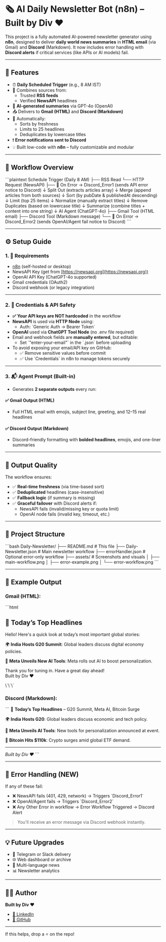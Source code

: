 # 🗞️ AI Daily Newsletter Bot (n8n) – Built by Div ❤️

This project is a fully automated AI-powered newsletter generator using **n8n**, designed to deliver **daily world news summaries** in **HTML email** (via Gmail) and **Discord** (Markdown). It now includes error handling with **Discord alerts** if critical services (like APIs or AI models) fail.

---

## 📌 Features

- ⏰ **Daily Scheduled Trigger** (e.g., 8 AM IST)
- 📰 Combines sources from:
  - Trusted **RSS feeds**
  - Verified **NewsAPI** headlines
- 🧠 **AI-generated summaries** via GPT-4o (OpenAI)
- 📤 Delivers to **Gmail (HTML)** and **Discord (Markdown)**
- 🧹 Automatically:
  - Sorts by freshness
  - Limits to 25 headlines
  - Deduplicates by lowercase titles
- ❗ **Error notifications sent to Discord**
- 💡 Built low-code with **n8n** – fully customizable and modular

---

## 🔁 Workflow Overview

\`\`\`plaintext
Schedule Trigger (Daily 8 AM)
   ├── RSS Read
   └── HTTP Request (NewsAPI) 
        ├── 🔁 On Error → Discord_Error1 (sends API error notice to Discord)
           ↓
        Split Out (extracts articles array)
           ↓
        Merge (append articles from both sources)
           ↓
        Sort (by pubDate & publishedAt descending)
           ↓
        Limit (top 25 items)
           ↓
        Normalize (manually extract titles)
           ↓
        Remove Duplicates (based on lowercase title)
           ↓
        Summarize (combine titles + content into one string)
           ↓
        AI Agent (ChatGPT-4o)
            ├── Gmail Tool (HTML email)
            ├── Discord Tool (Markdown message)
            └── 🔁 On Error → Discord_Error2 (sends OpenAI/Agent fail notice to Discord)
\`\`\`

---

## ⚙️ Setup Guide

### 1. 🔧 Requirements

- [n8n](https://n8n.io) (self-hosted or desktop)
- NewsAPI Key (get from [https://newsapi.org](https://newsapi.org))
- OpenAI API Key (ChatGPT-4o supported)
- Gmail credentials (OAuth2)
- Discord webhook (or legacy integration)

---

### 2. 🔑 Credentials & API Safety

- **✅ Your API keys are NOT hardcoded** in the workflow
- **NewsAPI** is used via **HTTP Node** using:
  - Auth: \`Generic Auth → Bearer Token\`
- **OpenAI** used via **ChatGPT Tool Node** (no .env file required)
- Email and webhook fields are **manually entered**, but editable:
  - Set \`"enter-your-email"\` in the \`.json\` before uploading
- To avoid exposing your email/API key on GitHub:
  - ✅ Remove sensitive values before commit
  - ✅ Use \`Credentials\` in n8n to manage tokens securely

---

### 3. 📬 Agent Prompt (Built-in)

- Generates **2 separate outputs** every run:

#### ✅ Gmail Output (HTML)
- Full HTML email with emojis, subject line, greeting, and 12–15 real headlines

#### ✅ Discord Output (Markdown)
- Discord-friendly formatting with **bolded headlines**, emojis, and one-liner summaries

---

## 🧪 Output Quality

The workflow ensures:

- ✅ **Real-time freshness** (via time-based sort)
- ✅ **Deduplicated** headlines (case-insensitive)
- ✅ **Fallback logic** (if summary is missing)
- ✅ **Graceful failover** with Discord alerts if:
  - NewsAPI fails (invalid/missing key or quota limit)
  - OpenAI node fails (invalid key, timeout, etc.)

---

## 📂 Project Structure

\`\`\`bash
Daily-Newsletter/
├── README.md                    # This file
├── Daily-Newsletter.json        # Main newsletter workflow
├── errorHandler.json            # Optional error-only workflow
├── assets/                      # Screenshots and visuals
│   ├── main-workflow.png
│   ├── error-example.png
│   └── error-workflow.png
\`\`\`

---

## 🧠 Example Output

### Gmail (HTML):
\`\`\`html
<h2>📰 Today’s Top Headlines</h2>
<p>Hello! Here's a quick look at today’s most important global stories:</p>

<p>🌍 <b>India Hosts G20 Summit</b>: Global leaders discuss digital economy policies.</p>
<p>🧠 <b>Meta Unveils New AI Tools</b>: Meta rolls out AI to boost personalization.</p>

<p>Thank you for tuning in. Have a great day ahead!<br>Built by Div ❤️</p>
\`\`\`

### Discord (Markdown):

\`\`\`
📰 **Today’s Top Headlines** – G20 Summit, Meta AI, Bitcoin Surge

🌍 **India Hosts G20**: Global leaders discuss economic and tech policy.

🧠 **Meta Unveils AI Tools**: New tools for personalization announced at event.

💼 **Bitcoin Hits $110k**: Crypto surges amid global ETF demand.

---
*Built by Div ❤️*
\`\`\`

---

## 🚨 Error Handling (NEW)

If any of these fail:
- ❌ NewsAPI fails (401, 429, network) → Triggers \`Discord_Error1\` 
- ❌ OpenAI/Agent fails → Triggers \`Discord_Error2\`
- ❌ Any Other Error in workflow ->  Error Workflow Triggered -> Discord Alert
> You'll receive an error message via Discord webhook instantly.

---

## 💡 Future Upgrades

- 🔄 Telegram or Slack delivery
- 🌐 Web dashboard or archive
- 🧭 Multi-language news
- 📊 Newsletter analytics

---

## 👨‍💻 Author

**Built by Div ❤️**

- [🔗 LinkedIn](https://www.linkedin.com/in/notdiv/)
- [🔗 GitHub](https://github.com/divcreates)

---

If this helps, drop a ⭐ on the repo!

